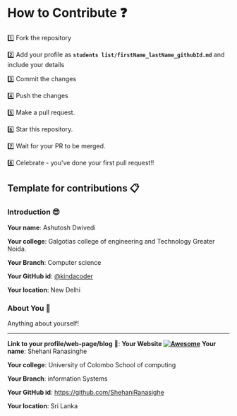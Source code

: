 # How to Contribute :question:

:one: Fork the repository

:two: Add your profile as **`students list/firstName_lastName_githubId.md`** and include your details

:three: Commit the changes

:four: Push the changes

:five: Make a pull request.

:six: Star this repository.

:seven: Wait for your PR to be merged.

:eight: Celebrate - you've done your first pull request!!


## Template for contributions :clipboard:

### Introduction :sunglasses:

**Your name**: Ashutosh Dwivedi

**Your college**: Galgotias college of engineering and Technology Greater Noida.

**Your Branch**: Computer science

**Your GitHub id**: [@kindacoder](https://github.com/kindacoder)

**Your location**: New Delhi

### About You :boy:

Anything about yourself!

---

**Link to your profile/web-page/blog** :link:: **Your Website**  **[![Awesome](https://awesome.re/badge.svg)](https://github.com)**
**Your name**: Shehani Ranasinghe

**Your college**: University of Colombo School of computing

**Your Branch**: information Systems

**Your GitHub id**: https://github.com/ShehaniRanasighe

**Your location**: Sri Lanka
